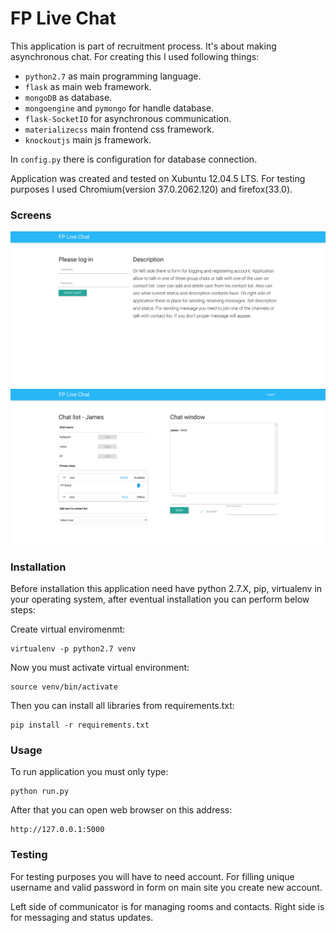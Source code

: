 FP Live Chat
==============
This application is part of recruitment process. It's about making asynchronous chat. For creating this I used following things:

  - `python2.7` as main programming language.
  - `flask` as main web framework.
  - `mongoDB` as database.
  - `mongoengine` and `pymongo` for handle database.
  - `flask-SocketIO` for asynchronous communication.
  - `materializecss` main frontend css framework.
  - `knockoutjs` main js framework.

In `config.py` there is configuration for database connection.

Application was created and tested on Xubuntu 12.04.5 LTS. For testing purposes I used Chromium(version 37.0.2062.120) and firefox(33.0). 

### Screens
![Landingpage](https://raw.githubusercontent.com/Fajkowsky/LiveChat/master/static/img/screen_1.png)
![Chat screen](https://raw.githubusercontent.com/Fajkowsky/LiveChat/master/static/img/screen_2.png)

### Installation
Before installation this application need have python 2.7.X, pip, virtualenv in your operating system, after eventual installation you can perform below steps:

Create virtual enviromenmt:

    virtualenv -p python2.7 venv

Now you must activate virtual environment:

    source venv/bin/activate

Then you can install all libraries from requirements.txt:

    pip install -r requirements.txt
    
### Usage
To run application you must only type:

    python run.py
    
After that you can open web browser on this address:

    http://127.0.0.1:5000

### Testing

For testing purposes you will have to need account. For filling unique username and valid password in form on main site you create new account. 
 
Left side of communicator is for managing rooms and contacts. Right side is for messaging and status updates.
